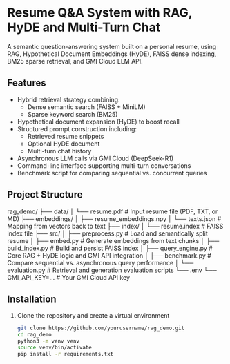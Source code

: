 # Resume Q&A System with RAG, HyDE and Multi-Turn Chat

A semantic question-answering system built on a personal resume, using RAG, Hypothetical Document Embeddings (HyDE), FAISS dense indexing, BM25 sparse retrieval, and GMI Cloud LLM API.

## Features

- Hybrid retrieval strategy combining:
  - Dense semantic search (FAISS + MiniLM)
  - Sparse keyword search (BM25)
- Hypothetical document expansion (HyDE) to boost recall
- Structured prompt construction including:
  - Retrieved resume snippets
  - Optional HyDE document
  - Multi-turn chat history
- Asynchronous LLM calls via GMI Cloud (DeepSeek-R1)
- Command-line interface supporting multi-turn conversations
- Benchmark script for comparing sequential vs. concurrent queries

## Project Structure

rag_demo/
├── data/
│ └── resume.pdf # Input resume file (PDF, TXT, or MD)
├── embeddings/
│ ├── resume_embeddings.npy
│ └── texts.json # Mapping from vectors back to text
├── index/
│ └── resume.index # FAISS index file
├── src/
│ ├── preprocess.py # Load and semantically split resume
│ ├── embed.py # Generate embeddings from text chunks
│ ├── build_index.py # Build and persist FAISS index
│ ├── query_engine.py # Core RAG + HyDE logic and GMI API integration
│ ├── benchmark.py # Compare sequential vs. asynchronous query performance
│ └── evaluation.py # Retrieval and generation evaluation scripts
└── .env
└── GMI_API_KEY=… # Your GMI Cloud API key

## Installation

1. Clone the repository and create a virtual environment
   ```bash
   git clone https://github.com/yourusername/rag_demo.git
   cd rag_demo
   python3 -m venv venv
   source venv/bin/activate
   pip install -r requirements.txt
   
